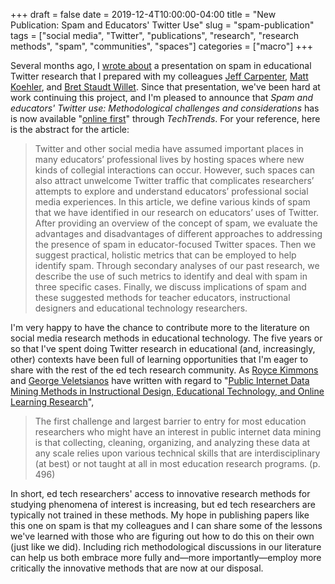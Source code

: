 +++ 
draft = false
date = 2019-12-4T10:00:00-04:00
title = "New Publication: Spam and Educators' Twitter Use"
slug = "spam-publication" 
tags = ["social media", "Twitter", "publications", "research", "research methods", "spam", "communities", "spaces"]
categories = ["macro"]
+++

Several months ago, I [wrote about](https://spencergreenhalgh.com/posts/spam-spam-spam-spam/) a presentation on spam in educational Twitter research that I prepared with my colleagues [Jeff Carpenter](https://twitter.com/jeffpcarpenter), [Matt Koehler](http://www.matt-koehler.com/), and [Bret Staudt Willet](http://bretsw.com/). Since that presentation, we've been hard at work continuing this project, and I'm pleased to announce that *Spam and educators' Twitter use: Methodological challenges and considerations* has is now available "[online first](https://link.springer.com/article/10.1007/s11528-019-00466-3)" through *TechTrends*. For your reference, here is the abstract for the article: 

> Twitter and other social media have assumed important places in many educators’ professional lives by hosting spaces where new kinds of collegial interactions can occur. However, such spaces can also attract unwelcome Twitter traffic that complicates researchers’ attempts to explore and understand educators’ professional social media experiences. In this article, we define various kinds of spam that we have identified in our research on educators’ uses of Twitter. After providing an overview of the concept of spam, we evaluate the advantages and disadvantages of different approaches to addressing the presence of spam in educator-focused Twitter spaces. Then we suggest practical, holistic metrics that can be employed to help identify spam. Through secondary analyses of our past research, we describe the use of such metrics to identify and deal with spam in three specific cases. Finally, we discuss implications of spam and these suggested methods for teacher educators, instructional designers and educational technology researchers.

I'm very happy to have the chance to contribute more to the literature on social media research methods in educational technology. The five years or so that I've spent doing Twitter research in educational (and, increasingly, other) contexts have been full of learning opportunities that I'm eager to share with the rest of the ed tech research community. As [Royce Kimmons](http://roycekimmons.com/) and [George Veletsianos](http://www.veletsianos.com/) have written with regard to "[Public Internet Data Mining Methods in Instructional Design, Educational Technology, and Online Learning Research](https://doi.org/10.1007/s11528-018-0307-4)", 

> The first challenge and largest barrier to entry for most education researchers who might have an interest in public internet data mining is that collecting, cleaning, organizing, and analyzing these data at any scale relies upon various technical skills that are interdisciplinary (at best) or not taught at all in most education research programs. (p. 496)

In short, ed tech researchers' access to innovative research methods for studying phenomena of interest is increasing, but ed tech researchers are typically not trained in these methods. My hope in publishing papers like this one on spam is that my colleagues and I can share some of the lessons we've learned with those who are figuring out how to do this on their own (just like we did). Including rich methodological discussions in our literature can help us both embrace more fully and—more importantly—employ more critically the innovative methods that are now at our disposal.